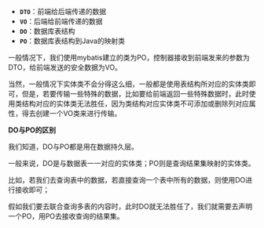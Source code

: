 * **`DTO`**：前端给后端传递的数据
* **`VO`**：后端给前端传递的数据
* **`DO`**：数据库表结构
* **`PO`**：数据库表结构到Java的映射类

一般情况下，我们使用mybatis建立的类为PO，控制器接收到前端发来的参数为DTO，给前端发送的安全数据为VO。

当然，一般情况下实体类不会分得这么细，一般都是使用表结构所对应的实体类即可，但是，若要传输一些特殊的数据，比如要给前端返回一些特殊数据时，此时使用类结构对应的实体类无法胜任，因为类结构对应实体类不可添加或删除列对应属性，得去创建一个VO类来进行传输。



**DO与PO的区别**

我们知道，DO与PO都是用在数据持久层。

一般来说，DO是与数据表一一对应的实体类；PO则是查询结果集映射的实体类。

比如，若我们去查询表中的数据，若直接查询一个表中所有的数据，则使用DO进行接收即可；

假如我们要去联合查询多表的内容时，此时DO就无法胜任了，我们就需要去声明一个PO，用PO去接收查询的结果集。